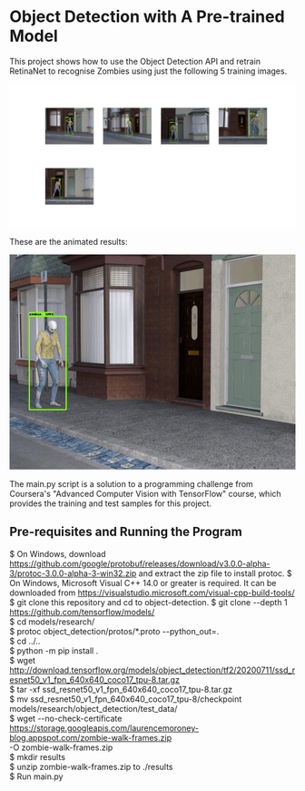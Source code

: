 # Object Detection with A Pre-trained Model
This project shows how to use the Object Detection API and retrain RetinaNet to recognise Zombies using just the following 5 training images.

![Samples](samples.png?raw=true "samples")

These are the animated results:

![Results](zombie-anim.gif?raw=true "Animated gif")

The main.py script is a solution to a programming challenge from Coursera's "Advanced Computer Vision with TensorFlow" course, which provides the training and test samples for this project.

## Pre-requisites and Running the Program
$ On Windows, download https://github.com/google/protobuf/releases/download/v3.0.0-alpha-3/protoc-3.0.0-alpha-3-win32.zip and extract the zip file to install protoc.
$ On Windows, Microsoft Visual C++ 14.0 or greater is required. It can be downloaded from https://visualstudio.microsoft.com/visual-cpp-build-tools/
$ git clone this repository and cd to object-detection.
$ git clone --depth 1 https://github.com/tensorflow/models/ \
$ cd models/research/ \
$ protoc object_detection/protos/*.proto --python_out=. \
$ cd ../.. \
$ python -m pip install . \
$ wget http://download.tensorflow.org/models/object_detection/tf2/20200711/ssd_resnet50_v1_fpn_640x640_coco17_tpu-8.tar.gz \
$ tar -xf ssd_resnet50_v1_fpn_640x640_coco17_tpu-8.tar.gz \
$ mv ssd_resnet50_v1_fpn_640x640_coco17_tpu-8/checkpoint models/research/object_detection/test_data/ \
$ wget --no-check-certificate \
    https://storage.googleapis.com/laurencemoroney-blog.appspot.com/zombie-walk-frames.zip \
    -O zombie-walk-frames.zip \
$ mkdir results \
$ unzip zombie-walk-frames.zip to ./results \
$ Run main.py 
